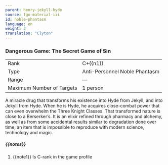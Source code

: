 ```yaml
---
parent: henry-jekyll-hyde
source: fgo-material-iii
id: noble-phantasm
language: en
weight: 3
translation: "Clyton"
---
```


### Dangerous Game: The Secret Game of Sin

<table>
  <tr><td>Rank</td><td>C+{{n1}}</td></tr>
  <tr><td>Type</td><td>Anti-Personnel Noble Phantasm</td></tr>
  <tr><td>Range</td><td>—</td></tr>
  <tr><td>Maximum Number of Targets</td><td>1 person</td></tr>
</table>

A miracle drug that transforms his existence into Hyde from Jekyll, and into Jekyll from Hyde. When he is Hyde, he acquires close-combat power that can even overwhelm the Three Knight Classes. That transformed nature is close to a Berserker’s. It is an elixir refined through pharmacy and alchemy, as well as from some accidental results similar to degradation done over time; an item that is impossible to reproduce with modern science, technology and magic.

##### {{notes}}

1. {{note1}} Is C-rank in the game profile

